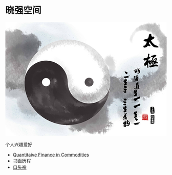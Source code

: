 # 晓强空间

![](taiji.jpg)

个人兴趣爱好
* [Quantitaive Finance in Commodities](https://xqguo.github.io/CommodQuant/index.html)
* [书画历程](art.md)
* [口头禅](notes.md)
